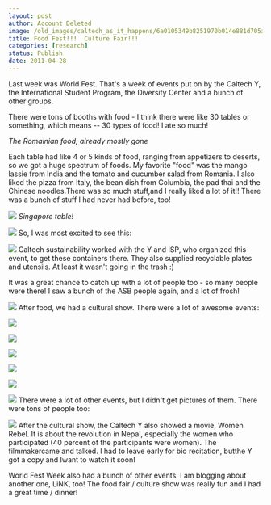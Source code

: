 ```yaml
---
layout: post
author: Account Deleted
image: /old_images/caltech_as_it_happens/6a0105349b8251970b014e881d705a970d.jpg
title: Food Fest!!!  Culture Fair!!!
categories: [research]
status: Publish
date: 2011-04-28
---
```



Last week was World Fest. That's a week of events put on by the Caltech Y, the International Student Program, the Diversity Center and a bunch of other groups.

There were tons of booths with food - I think there were like 30 tables or something, which means -- 30 types of food! I ate so much!

*The Romainian food, already mostly gone*

Each table had like 4 or 5 kinds of food, ranging from appetizers to deserts, so we got a huge spectrum of foods. My favorite "food" was the mango lassie from India and the tomato and cucumber salad from Romania. I also liked the pizza from Italy, the bean dish from Columbia, the pad thai and the Chinese noodles.There was so much stuff,and I really liked a lot of it!! There was a bunch of stuff I had never had before, too!

![](/old_images/caltech_as_it_happens/6a0105349b8251970b01538e29e042970b.jpg)
*Singapore table!*

![](/old_images/caltech_as_it_happens/6a0105349b8251970b015431fcf0eb970c.jpg)
So, I was most excited to see this:

![](/old_images/caltech_as_it_happens/6a0105349b8251970b014e881d8175970d.jpg)
Caltech sustainability worked with the Y and ISP, who organized this event, to get these containers there. They also supplied recyclable plates and utensils. At least it wasn't going in the trash :)

It was a great chance to catch up with a lot of people too - so many people were there! I saw a bunch of the ASB people again, and a lot of frosh!

![](/old_images/caltech_as_it_happens/6a0105349b8251970b014e881d8782970d.jpg)
After food, we had a cultural show. There were a lot of awesome events:

![](/old_images/caltech_as_it_happens/6a0105349b8251970b014e881dad03970d.jpg)


![](/old_images/caltech_as_it_happens/6a0105349b8251970b01538e2a1140970b.jpg)


![](/old_images/caltech_as_it_happens/6a0105349b8251970b014e881daeca970d.jpg)


![](/old_images/caltech_as_it_happens/6a0105349b8251970b015431fd203c970c.jpg)


![](/old_images/caltech_as_it_happens/6a0105349b8251970b015431fd23e9970c.jpg)


![](/old_images/caltech_as_it_happens/6a0105349b8251970b014e881db911970d.jpg)
There were a lot of other events, but I didn't get pictures of them. There were tons of people too:

![](/old_images/caltech_as_it_happens/6a0105349b8251970b014e881dba5f970d.jpg)
After the cultural show, the Caltech Y also showed a movie, Women Rebel. It is about the revolution in Nepal, especially the women who participated (40 percent of the participants were women). The filmmakercame and talked. I had to leave early for bio recitation, butthe Y got a copy and Iwant to watch it soon!

World Fest Week also had a bunch of other events. I am blogging about another one, LiNK, too! The food fair / culture show was really fun and I had a great time / dinner!

